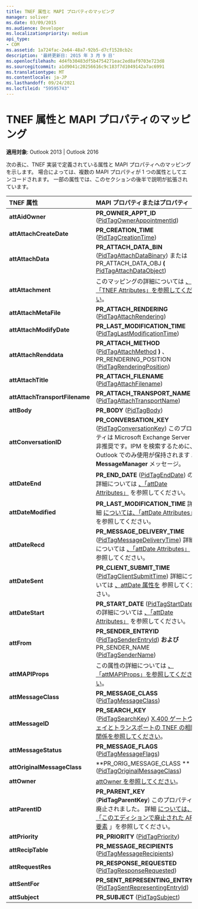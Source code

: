 ```yaml
---
title: TNEF 属性と MAPI プロパティのマッピング
manager: soliver
ms.date: 03/09/2015
ms.audience: Developer
ms.localizationpriority: medium
api_type:
- COM
ms.assetid: 1a724fac-2e64-48a7-92b5-d7cf1528cb2c
description: '最終更新日: 2015 年 3 月 9 日'
ms.openlocfilehash: 4d4fb30483df5b4754271eac2ed8af9703e723d8
ms.sourcegitcommit: a1d9041c20256616c9c183f7d1049142a7ac6991
ms.translationtype: MT
ms.contentlocale: ja-JP
ms.lasthandoff: 09/24/2021
ms.locfileid: "59595743"
---
```

# <a name="mapping-of-tnef-attributes-to-mapi-properties"></a>TNEF 属性と MAPI プロパティのマッピング

  
  
**適用対象**: Outlook 2013 | Outlook 2016 
  
次の表に、TNEF 実装で定義されている属性と MAPI プロパティへのマッピングを示します。 場合によっては、複数の MAPI プロパティが 1 つの属性としてエンコードされます。 一部の属性では、このセクションの後半で説明が拡張されています。
  
|**TNEF 属性**|**MAPI プロパティまたはプロパティ**|
|:-----|:-----|
|**attAidOwner** <br/> |**PR_OWNER_APPT_ID** ([PidTagOwnerAppointmentId](pidtagownerappointmentid-canonical-property.md))  <br/> |
|**attAttachCreateDate** <br/> |**PR_CREATION_TIME** ([PidTagCreationTime](pidtagcreationtime-canonical-property.md))  <br/> |
|**attAttachData** <br/> |**PR_ATTACH_DATA_BIN** ([PidTagAttachDataBinary](pidtagattachdatabinary-canonical-property.md)) または PR_ATTACH_DATA_OBJ **(** [PidTagAttachDataObject](pidtagattachdataobject-canonical-property.md))  <br/> |
|**attAttachment** <br/> |このマッピングの詳細については [、「TNEF Attributes」を参照してください](tnef-attributes.md)。  <br/> |
|**attAttachMetaFile** <br/> |**PR_ATTACH_RENDERING** ([PidTagAttachRendering](pidtagattachrendering-canonical-property.md))  <br/> |
|**attAttachModifyDate** <br/> |**PR_LAST_MODIFICATION_TIME** ([PidTagLastModificationTime](pidtaglastmodificationtime-canonical-property.md))  <br/> |
|**attAttachRenddata** <br/> |**PR_ATTACH_METHOD** ([PidTagAttachMethod](pidtagattachmethod-canonical-property.md) **)** 、 PR_RENDERING_POSITION ([PidTagRenderingPosition](pidtagrenderingposition-canonical-property.md))  <br/> |
|**attAttachTitle** <br/> |**PR_ATTACH_FILENAME** ([PidTagAttachFilename](pidtagattachfilename-canonical-property.md))  <br/> |
|**attAttachTransportFilename** <br/> |**PR_ATTACH_TRANSPORT_NAME** ([PidTagAttachTransportName](pidtagattachtransportname-canonical-property.md))  <br/> |
|**attBody** <br/> |**PR_BODY** ([PidTagBody](pidtagbody-canonical-property.md))  <br/> |
|**attConversationID** <br/> |**PR_CONVERSATION_KEY** ([PidTagConversationKey](pidtagconversationkey-canonical-property.md)) このプロパティは Microsoft Exchange Server で非推奨です。IPM を検索するために、Outlook でのみ使用が保持されます **。MessageManager** メッセージ。  <br/> |
|**attDateEnd** <br/> |**PR_END_DATE** ([PidTagEndDate](pidtagenddate-canonical-property.md)) の詳細については [、「attDate Attributes」](attdate-attributes.md) を参照してください。  <br/> |
|**attDateModified** <br/> |**PR_LAST_MODIFICATION_TIME** 詳細 [については、「attDate Attributes」](attdate-attributes.md) を参照してください。  <br/> |
|**attDateRecd** <br/> |**PR_MESSAGE_DELIVERY_TIME** ([PidTagMessageDeliveryTime](pidtagmessagedeliverytime-canonical-property.md)) 詳細については [、「attDate Attributes」](attdate-attributes.md) を参照してください。  <br/> |
|**attDateSent** <br/> |**PR_CLIENT_SUBMIT_TIME** ([PidTagClientSubmitTime](pidtagclientsubmittime-canonical-property.md)) 詳細については [、attDate 属性を](attdate-attributes.md) 参照してください。  <br/> |
|**attDateStart** <br/> |**PR_START_DATE** ([PidTagStartDate](pidtagstartdate-canonical-property.md)) の詳細については [、「attDate Attributes」](attdate-attributes.md) を参照してください。  <br/> |
|**attFrom** <br/> |**PR_SENDER_ENTRYID** ([PidTagSenderEntryId](pidtagsenderentryid-canonical-property.md)) **および** PR_SENDER_NAME ([PidTagSenderName](pidtagsendername-canonical-property.md))  <br/> |
|**attMAPIProps** <br/> |この属性の詳細については [、「attMAPIProps」を参照してください](attmapiprops.md)。  <br/> |
|**attMessageClass** <br/> |**PR_MESSAGE_CLASS** ([PidTagMessageClass](pidtagmessageclass-canonical-property.md))  <br/> |
|**attMessageID** <br/> |**PR_SEARCH_KEY** ([PidTagSearchKey](pidtagsearchkey-canonical-property.md)) [X.400 ゲートウェイとトランスポートの TNEF の相関関係を参照してください](tnef-correlation-in-x-400-gateways-and-transports.md)。  <br/> |
|**attMessageStatus** <br/> |**PR_MESSAGE_FLAGS** ([PidTagMessageFlags](pidtagmessageflags-canonical-property.md))  <br/> |
|**attOriginalMessageClass** <br/> |**PR_ORIG_MESSAGE_CLASS ** ([PidTagOriginalMessageClass](pidtagoriginalmessageclass-canonical-property.md))  <br/> |
|**attOwner** <br/> |[attOwner を参照してください](attowner.md)。  <br/> |
|**attParentID** <br/> |**PR_PARENT_KEY** (**PidTagParentKey**) このプロパティは廃止されました。 詳細 [については、「このエディションで廃止された API 要素](api-elements-deprecated-in-this-edition.md) 」を参照してください。  <br/> |
|**attPriority** <br/> |**PR_PRIORITY** ([PidTagPriority](pidtagpriority-canonical-property.md))  <br/> |
|**attRecipTable** <br/> |**PR_MESSAGE_RECIPIENTS** ([PidTagMessageRecipients](pidtagmessagerecipients-canonical-property.md))  <br/> |
|**attRequestRes** <br/> |**PR_RESPONSE_REQUESTED** ([PidTagResponseRequested](pidtagresponserequested-canonical-property.md))  <br/> |
|**attSentFor** <br/> |**PR_SENT_REPRESENTING_ENTRYID** ([PidTagSentRepresentingEntryId](pidtagsentrepresentingentryid-canonical-property.md))  <br/> |
|**attSubject** <br/> |**PR_SUBJECT** ([PidTagSubject](pidtagsubject-canonical-property.md))  <br/> |
   

